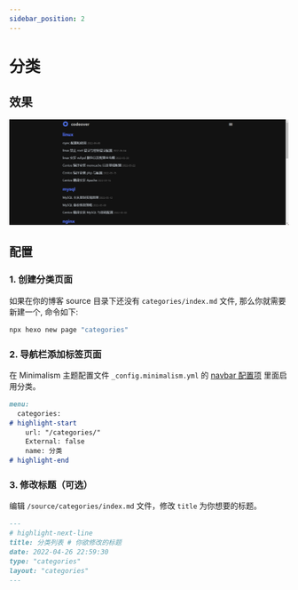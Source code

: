 ```yaml
---
sidebar_position: 2
---
```


# 分类

## 效果


![img.png](./img/category.png)

## 配置

### 1. 创建分类页面

如果在你的博客 source 目录下还没有 `categories/index.md` 文件, 那么你就需要新建一个, 命令如下:

```bash npm2yarn
npx hexo new page "categories"
```

### 2. 导航栏添加标签页面

在 Minimalism 主题配置文件 `_config.minimalism.yml` 的 [navbar 配置项](/docs/config/navbar) 里面启用分类。

```markdown title="_config.minimalism.yml"
menu:
  categories:
# highlight-start
    url: "/categories/"
    External: false
    name: 分类
# highlight-end
```

### 3. 修改标题（可选）

编辑 `/source/categories/index.md` 文件，修改 `title` 为你想要的标题。

```markdown title="source/tags/index.md"
---
# highlight-next-line
title: 分类列表 # 你欲修改的标题
date: 2022-04-26 22:59:30
type: "categories"
layout: "categories"
---
```
